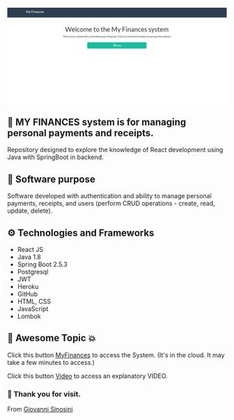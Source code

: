 ![](/docs/images/animation.gif)

## :diamond_shape_with_a_dot_inside: MY FINANCES system is for managing personal payments and receipts.

Repository designed to explore the knowledge of React development using Java with SpringBoot in backend.

## :dart:  Software purpose

Software developed with authentication and ability to manage personal payments, receipts, and users (perform CRUD operations - create, read, update, delete).


## :gear: Technologies and Frameworks

* React JS
* Java 1.8
* Spring Boot 2.5.3 
* Postgresql
* JWT
* Heroku
* GitHub
* HTML, CSS
* JavaScript
* Lombok

## :star2: Awesome Topic :boom:

<p>Click this button <a class="btn btn-lg btn-primary" href="https://www.linkedin.com/feed/" target="_blank">MyFinances</a> to access the System. (It's in the cloud. It may take a few minutes to access.)</p>



<p>Click this button <a class="btn btn-lg btn-primary" href="https://www.linkedin.com/feed/" target="_blank">Video</a> to access an explanatory VIDEO.</p>


### :pray: Thank you for visit.

From <a href="https://github.com/GiovanniSinosini" target="_blank">Giovanni Sinosini</a>


